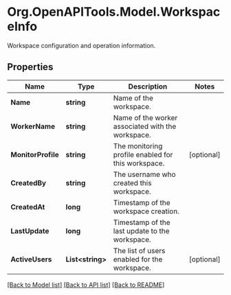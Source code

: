 # Org.OpenAPITools.Model.WorkspaceInfo
Workspace configuration and operation information.

## Properties

Name | Type | Description | Notes
------------ | ------------- | ------------- | -------------
**Name** | **string** | Name of the workspace. | 
**WorkerName** | **string** | Name of the worker associated with the workspace. | 
**MonitorProfile** | **string** | The monitoring profile enabled for this workspace. | [optional] 
**CreatedBy** | **string** | The username who created this workspace. | 
**CreatedAt** | **long** | Timestamp of the workspace creation. | 
**LastUpdate** | **long** | Timestamp of the last update to the workspace. | 
**ActiveUsers** | **List&lt;string&gt;** | The list of users enabled for the workspace. | [optional] 

[[Back to Model list]](../README.md#documentation-for-models) [[Back to API list]](../README.md#documentation-for-api-endpoints) [[Back to README]](../README.md)

